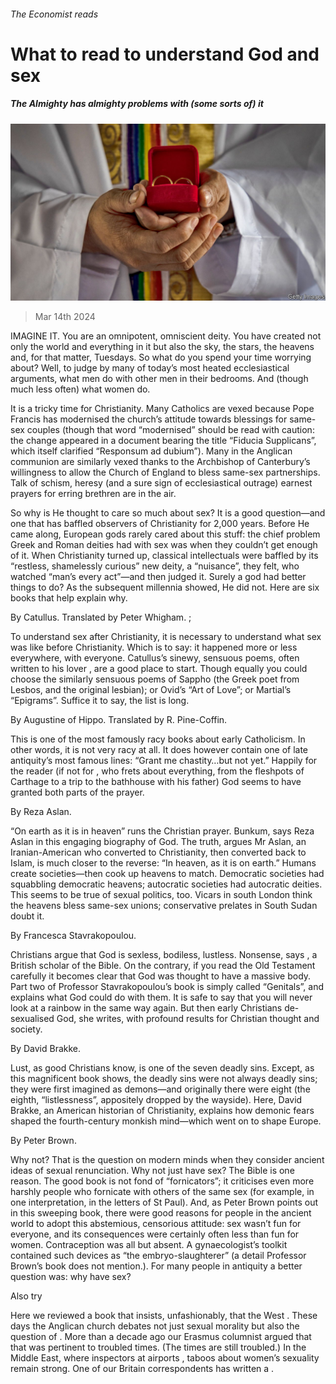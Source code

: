 ###### The Economist reads

# What to read to understand God and sex 

##### The Almighty has almighty problems with (some sorts of) it 

![image](images/20240316_BLP505.jpg) 

> Mar 14th 2024 

IMAGINE IT. You are an omnipotent, omniscient deity. You have created not only the world and everything in it but also the sky, the stars, the heavens and, for that matter, Tuesdays. So what do you spend your time worrying about? Well, to judge by many of today’s most heated ecclesiastical arguments, what men do with other men in their bedrooms. And (though much less often) what women do. 

It is a tricky time for Christianity. Many Catholics are vexed because Pope Francis has modernised the church’s attitude towards blessings for same-sex couples (though that word “modernised” should be read with caution: the change appeared in a document bearing the title “Fiducia Supplicans”, which itself clarified “Responsum ad dubium”). Many in the Anglican communion are similarly vexed thanks to the Archbishop of Canterbury’s willingness to allow the Church of England to bless same-sex partnerships. Talk of schism, heresy (and a sure sign of ecclesiastical outrage) earnest prayers for erring brethren are in the air.

So why is He thought to care so much about sex? It is a good question—and one that has baffled observers of Christianity for 2,000 years. Before He came along, European gods rarely cared about this stuff: the chief problem Greek and Roman deities had with sex was when they couldn’t get enough of it. When Christianity turned up, classical intellectuals were baffled by its “restless, shamelessly curious” new deity, a “nuisance”, they felt, who watched “man’s every act”—and then judged it. Surely a god had better things to do? As the subsequent millennia showed, He did not. Here are six books that help explain why. 

 By Catullus. Translated by Peter Whigham. ; 

To understand sex after Christianity, it is necessary to understand what sex was like before Christianity. Which is to say: it happened more or less everywhere, with everyone. Catullus’s sinewy, sensuous poems, often written to his lover , are a good place to start. Though equally you could choose the similarly sensuous poems of Sappho (the Greek poet from Lesbos, and the original lesbian); or Ovid’s “Art of Love”; or Martial’s “Epigrams”. Suffice it to say, the list is long. 

 By Augustine of Hippo. Translated by R. Pine-Coffin. 

This is one of the most famously racy books about early Catholicism. In other words, it is not very racy at all. It does however contain one of late antiquity’s most famous lines: “Grant me chastity…but not yet.” Happily for the reader (if not for , who frets about everything, from the fleshpots of Carthage to a trip to the bathhouse with his father) God seems to have granted both parts of the prayer. 

By Reza Aslan. 

“On earth as it is in heaven” runs the Christian prayer. Bunkum, says Reza Aslan in this engaging biography of God. The truth, argues Mr Aslan, an Iranian-American who converted to Christianity, then converted back to Islam, is much closer to the reverse: “In heaven, as it is on earth.” Humans create societies—then cook up heavens to match. Democratic societies had squabbling democratic heavens; autocratic societies had autocratic deities. This seems to be true of sexual politics, too. Vicars in south London think the heavens bless same-sex unions; conservative prelates in South Sudan doubt it. 

By Francesca Stavrakopoulou. 

Christians argue that God is sexless, bodiless, lustless. Nonsense, says , a British scholar of the Bible. On the contrary, if you read the Old Testament carefully it becomes clear that God was thought to have a massive body. Part two of Professor Stavrakopoulou’s book is simply called “Genitals”, and explains what God could do with them. It is safe to say that you will never look at a rainbow in the same way again. But then early Christians de-sexualised God, she writes, with profound results for Christian thought and society.

By David Brakke. 

Lust, as good Christians know, is one of the seven deadly sins. Except, as this magnificent book shows, the deadly sins were not always deadly sins; they were first imagined as demons—and originally there were eight (the eighth, “listlessness”, appositely dropped by the wayside). Here, David Brakke, an American historian of Christianity, explains how demonic fears shaped the fourth-century monkish mind—which went on to shape Europe. 

 By Peter Brown. 

Why not? That is the question on modern minds when they consider ancient ideas of sexual renunciation. Why not just have sex? The Bible is one reason. The good book is not fond of “fornicators”; it criticises even more harshly people who fornicate with others of the same sex (for example, in one interpretation, in the letters of St Paul). And, as Peter Brown points out in this sweeping book, there were good reasons for people in the ancient world to adopt this abstemious, censorious attitude: sex wasn’t fun for everyone, and its consequences were certainly often less than fun for women. Contraception was all but absent. A gynaecologist’s toolkit contained such devices as “the embryo-slaughterer” (a detail Professor Brown’s book does not mention.). For many people in antiquity a better question was: why have sex?

Also try

Here we reviewed a book that insists, unfashionably, that the West . These days the Anglican church debates not just sexual morality but also the question of . More than a decade ago our Erasmus columnist argued that  that was pertinent to troubled times. (The times are still troubled.) In the Middle East, where inspectors at airports , taboos about women’s sexuality remain strong. One of our Britain correspondents has written a . 


